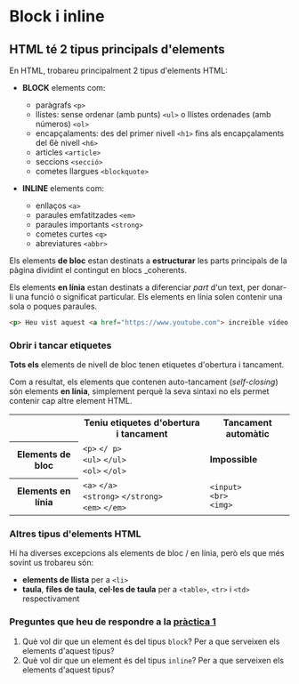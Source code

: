 # Block i inline

## HTML té 2 <strong> tipus </strong> principals d'elements

En HTML, trobareu principalment 2 tipus d'elements HTML:

* **BLOCK** elements com:

  * paràgrafs `<p>`
  * llistes: sense ordenar (amb punts) `<ul>` o llistes ordenades (amb números) `<ol>`
  * encapçalaments: des del primer nivell `<h1>` fins als encapçalaments del 6è nivell `<h6>`
  * articles `<article>`
  * seccions `<secció>`
  * cometes llargues `<blockquote>`

* **INLINE** elements com:

  * enllaços `<a>`
  * paraules emfatitzades `<em>`
  * paraules importants `<strong>`
  * cometes curtes `<q>`
  * abreviatures `<abbr>`

Els elements **de bloc** estan destinats a **estructurar** les parts principals de la pàgina dividint el contingut en blocs _coherents.

Els elements **en línia** estan destinats a diferenciar _part_ d'un text, per donar-li una funció o significat particular. Els elements en línia solen contenir una sola o poques paraules.

```html
<p> Heu vist aquest <a href="https://www.youtube.com"> increïble vídeo </a> a YouTube? </p>
```

### Obrir i tancar etiquetes

**Tots els** elements de nivell de bloc tenen etiquetes d'obertura i tancament.

Com a resultat, els elements que contenen auto-tancament (*self-closing*) són elements **en línia**, simplement perquè la seva sintaxi no els permet contenir cap altre element HTML.

<div class = "table">
  <table>
    <tr>
      <th class = "empty"> </th>
      <th> Teniu etiquetes d'obertura i tancament </th>
      <th> Tancament automàtic </th>
    </tr>
    <tr>
      <th> Elements de bloc </th>
      <td>
        <code>&lt;p&gt;</code>
        <code>&lt;/ p&gt;</code>
        <br>
        <code>&lt;ul&gt;</code>
        <code>&lt;/ul&gt;</code>
        <br>
        <code>&lt;ol&gt;</code>
        <code>&lt;/ol&gt;</code>
      </td>
      <td>
        <strong> Impossible </strong>
      </td>
    </tr>
    <tr>
      <th> Elements en línia </th>
      <td>
        <code>&lt;a&gt;</code>
        <code>&lt;/a&gt;</code>
        <br>
        <code>&lt;strong&gt;</code>
        <code>&lt;/strong&gt;</code>
        <br>
        <code>&lt;em&gt;</code>
        <code>&lt;/em&gt;</code>
      </td>
      <td>
        <code>&lt;input&gt;</code>
        <br>
        <code>&lt;br&gt;</code>
        <br>
        <code>&lt;img&gt;</code>
      </td>
    </tr>
  </table>
</div>

### Altres tipus d'elements HTML

Hi ha diverses excepcions als elements de bloc / en línia, però els que més sovint us trobareu són:

* **elements de llista** per a `<li>`
* **taula**, **files de taula**, **cel·les de taula** per a `<table>`, `<tr>` i `<td>` respectivament

### Preguntes que heu de respondre a la [pràctica 1](https://moodle.insjoaquimmir.cat/mod/assign/view.php?id=42051)

1. Què vol dir que un element és del tipus `block`? Per a que serveixen els elements d'aquest tipus?
2. Què vol dir que un element és del tipus `inline`? Per a que serveixen els elements d'aquest tipus?
